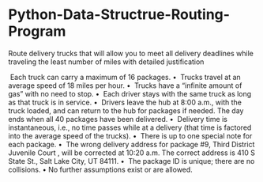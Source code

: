 # Python-Data-Structrue-Routing-Program
Route delivery trucks that will allow you to meet all delivery deadlines while traveling the least number of miles with detailed justification

 Each truck can carry a maximum of 16 packages.
•  Trucks travel at an average speed of 18 miles per hour.
•  Trucks have a “infinite amount of gas” with no need to stop.
•  Each driver stays with the same truck as long as that truck is in service.
•  Drivers leave the hub at 8:00 a.m., with the truck loaded, and can return to the hub for packages if
needed. The day ends when all 40 packages have been delivered.
•  Delivery time is instantaneous, i.e., no time passes while at a delivery (that time is factored into the
average speed of the trucks).
•  There is up to one special note for each package.
•  The wrong delivery address for package #9, Third District Juvenile Court , will be corrected at 10:20
a.m. The correct address is 410 S State St., Salt Lake City, UT 84111.
•  The package ID is unique; there are no collisions.
• No further assumptions exist or are allowed.
